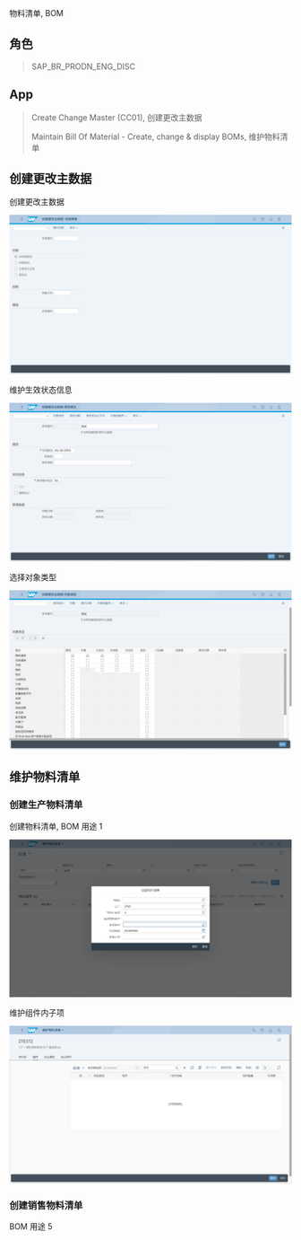 物料清单, BOM
## 角色
> SAP_BR_PRODN_ENG_DISC
## App
> Create Change Master (CC01), 创建更改主数据
>
> Maintain Bill Of Material - Create, change & display BOMs, 维护物料清单
## 创建更改主数据
创建更改主数据

![Change-1](./img/Change-1.png "创建更改主数据")

维护生效状态信息

![Change-2](./img/Change-2.png "生效状态")

选择对象类型

![Change-3](./img/Change-3.png "对象类型")

## 维护物料清单
### 创建生产物料清单
创建物料清单, BOM 用途 1

![Create-BOM-1](./img/Create-BOM-1.png "创建物料清单")

维护组件内子项

![Create-BOM-2](./img/Create-BOM-2.png "维护物料清单")

### 创建销售物料清单
BOM 用途 5